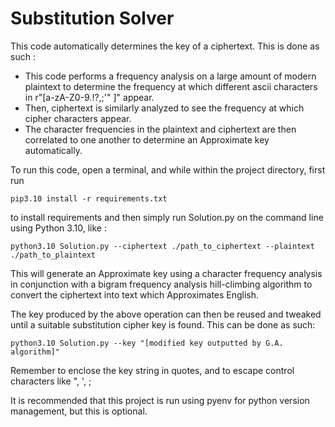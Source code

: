 # Substitution Solver #
This code automatically determines the key of a ciphertext. This is done as such :

* This code performs a frequency analysis on a large amount of modern plaintext to determine the frequency at which different ascii characters in r"[a-zA-Z0-9.!?,;'" ]" appear. 
* Then, ciphertext is similarly analyzed to see the frequency at which cipher characters appear. 
* The character frequencies in the plaintext and ciphertext are then correlated to one another to determine an Approximate key automatically.

To run this code, open a terminal, and while within the project directory, first run 

`pip3.10 install -r requirements.txt` 

to install requirements and then simply run Solution.py on the command line using Python 3.10, like : 

`python3.10 Solution.py --ciphertext ./path_to_ciphertext --plaintext ./path_to_plaintext`

This will generate an Approximate key using a character frequency analysis in conjunction
with a bigram frequency analysis hill-climbing algorithm to convert the ciphertext into
text which Approximates English.

The key produced by the above operation can then be reused and tweaked until a suitable
substitution cipher key is found. This can be done as such:

`python3.10 Solution.py --key "[modified key outputted by G.A. algorithm]"`

Remember to enclose the key string in quotes, and to escape control characters like ", ', ;

It is recommended that this project is run using pyenv for python version management, but
this is optional.

